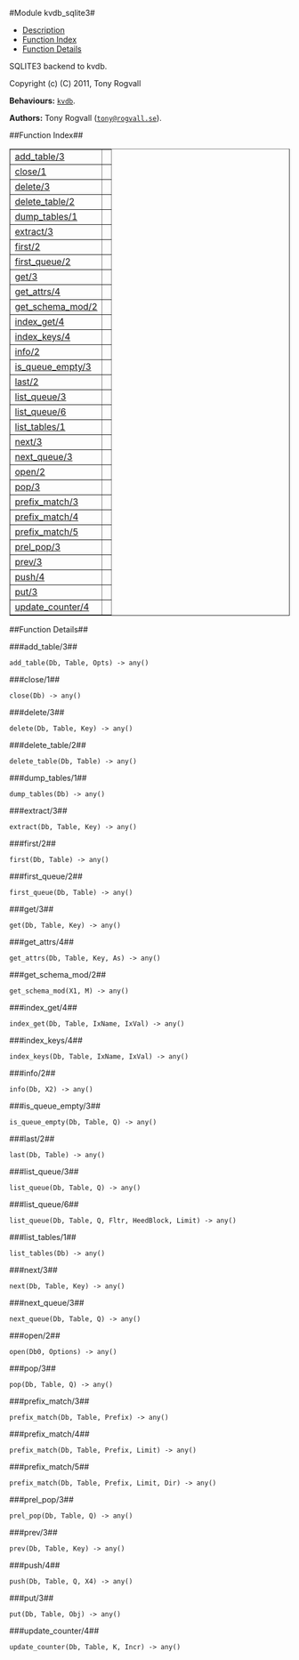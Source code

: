 

#Module kvdb_sqlite3#
* [Description](#description)
* [Function Index](#index)
* [Function Details](#functions)



SQLITE3 backend to kvdb.

Copyright (c) (C) 2011, Tony Rogvall

__Behaviours:__ [`kvdb`](kvdb.md).

__Authors:__ Tony Rogvall ([`tony@rogvall.se`](mailto:tony@rogvall.se)).<a name="index"></a>

##Function Index##


<table width="100%" border="1" cellspacing="0" cellpadding="2" summary="function index"><tr><td valign="top"><a href="#add_table-3">add_table/3</a></td><td></td></tr><tr><td valign="top"><a href="#close-1">close/1</a></td><td></td></tr><tr><td valign="top"><a href="#delete-3">delete/3</a></td><td></td></tr><tr><td valign="top"><a href="#delete_table-2">delete_table/2</a></td><td></td></tr><tr><td valign="top"><a href="#dump_tables-1">dump_tables/1</a></td><td></td></tr><tr><td valign="top"><a href="#extract-3">extract/3</a></td><td></td></tr><tr><td valign="top"><a href="#first-2">first/2</a></td><td></td></tr><tr><td valign="top"><a href="#first_queue-2">first_queue/2</a></td><td></td></tr><tr><td valign="top"><a href="#get-3">get/3</a></td><td></td></tr><tr><td valign="top"><a href="#get_attrs-4">get_attrs/4</a></td><td></td></tr><tr><td valign="top"><a href="#get_schema_mod-2">get_schema_mod/2</a></td><td></td></tr><tr><td valign="top"><a href="#index_get-4">index_get/4</a></td><td></td></tr><tr><td valign="top"><a href="#index_keys-4">index_keys/4</a></td><td></td></tr><tr><td valign="top"><a href="#info-2">info/2</a></td><td></td></tr><tr><td valign="top"><a href="#is_queue_empty-3">is_queue_empty/3</a></td><td></td></tr><tr><td valign="top"><a href="#last-2">last/2</a></td><td></td></tr><tr><td valign="top"><a href="#list_queue-3">list_queue/3</a></td><td></td></tr><tr><td valign="top"><a href="#list_queue-6">list_queue/6</a></td><td></td></tr><tr><td valign="top"><a href="#list_tables-1">list_tables/1</a></td><td></td></tr><tr><td valign="top"><a href="#next-3">next/3</a></td><td></td></tr><tr><td valign="top"><a href="#next_queue-3">next_queue/3</a></td><td></td></tr><tr><td valign="top"><a href="#open-2">open/2</a></td><td></td></tr><tr><td valign="top"><a href="#pop-3">pop/3</a></td><td></td></tr><tr><td valign="top"><a href="#prefix_match-3">prefix_match/3</a></td><td></td></tr><tr><td valign="top"><a href="#prefix_match-4">prefix_match/4</a></td><td></td></tr><tr><td valign="top"><a href="#prefix_match-5">prefix_match/5</a></td><td></td></tr><tr><td valign="top"><a href="#prel_pop-3">prel_pop/3</a></td><td></td></tr><tr><td valign="top"><a href="#prev-3">prev/3</a></td><td></td></tr><tr><td valign="top"><a href="#push-4">push/4</a></td><td></td></tr><tr><td valign="top"><a href="#put-3">put/3</a></td><td></td></tr><tr><td valign="top"><a href="#update_counter-4">update_counter/4</a></td><td></td></tr></table>


<a name="functions"></a>

##Function Details##

<a name="add_table-3"></a>

###add_table/3##


`add_table(Db, Table, Opts) -> any()`

<a name="close-1"></a>

###close/1##


`close(Db) -> any()`

<a name="delete-3"></a>

###delete/3##


`delete(Db, Table, Key) -> any()`

<a name="delete_table-2"></a>

###delete_table/2##


`delete_table(Db, Table) -> any()`

<a name="dump_tables-1"></a>

###dump_tables/1##


`dump_tables(Db) -> any()`

<a name="extract-3"></a>

###extract/3##


`extract(Db, Table, Key) -> any()`

<a name="first-2"></a>

###first/2##


`first(Db, Table) -> any()`

<a name="first_queue-2"></a>

###first_queue/2##


`first_queue(Db, Table) -> any()`

<a name="get-3"></a>

###get/3##


`get(Db, Table, Key) -> any()`

<a name="get_attrs-4"></a>

###get_attrs/4##


`get_attrs(Db, Table, Key, As) -> any()`

<a name="get_schema_mod-2"></a>

###get_schema_mod/2##


`get_schema_mod(X1, M) -> any()`

<a name="index_get-4"></a>

###index_get/4##


`index_get(Db, Table, IxName, IxVal) -> any()`

<a name="index_keys-4"></a>

###index_keys/4##


`index_keys(Db, Table, IxName, IxVal) -> any()`

<a name="info-2"></a>

###info/2##


`info(Db, X2) -> any()`

<a name="is_queue_empty-3"></a>

###is_queue_empty/3##


`is_queue_empty(Db, Table, Q) -> any()`

<a name="last-2"></a>

###last/2##


`last(Db, Table) -> any()`

<a name="list_queue-3"></a>

###list_queue/3##


`list_queue(Db, Table, Q) -> any()`

<a name="list_queue-6"></a>

###list_queue/6##


`list_queue(Db, Table, Q, Fltr, HeedBlock, Limit) -> any()`

<a name="list_tables-1"></a>

###list_tables/1##


`list_tables(Db) -> any()`

<a name="next-3"></a>

###next/3##


`next(Db, Table, Key) -> any()`

<a name="next_queue-3"></a>

###next_queue/3##


`next_queue(Db, Table, Q) -> any()`

<a name="open-2"></a>

###open/2##


`open(Db0, Options) -> any()`

<a name="pop-3"></a>

###pop/3##


`pop(Db, Table, Q) -> any()`

<a name="prefix_match-3"></a>

###prefix_match/3##


`prefix_match(Db, Table, Prefix) -> any()`

<a name="prefix_match-4"></a>

###prefix_match/4##


`prefix_match(Db, Table, Prefix, Limit) -> any()`

<a name="prefix_match-5"></a>

###prefix_match/5##


`prefix_match(Db, Table, Prefix, Limit, Dir) -> any()`

<a name="prel_pop-3"></a>

###prel_pop/3##


`prel_pop(Db, Table, Q) -> any()`

<a name="prev-3"></a>

###prev/3##


`prev(Db, Table, Key) -> any()`

<a name="push-4"></a>

###push/4##


`push(Db, Table, Q, X4) -> any()`

<a name="put-3"></a>

###put/3##


`put(Db, Table, Obj) -> any()`

<a name="update_counter-4"></a>

###update_counter/4##


`update_counter(Db, Table, K, Incr) -> any()`

